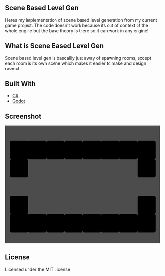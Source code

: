 ## Scene Based Level Gen
Heres my implementation of scene based level generation from my current game project. The code doesn't work because its out of context of the whole engine but the base theory is there so it can work in any engine!

## What is Scene Based Level Gen
Scene based level gen is bascalliy just away of spawning rooms, except each room is its own scene which makes it easier to make and design rooms!

## Built With 
- [C#](https://en.wikipedia.org/wiki/C_Sharp_(programming_language))
- [Godot](https://godotengine.org/)

## Screenshot
![](LevelGen.gif)

## License
Licensed under the MIT License